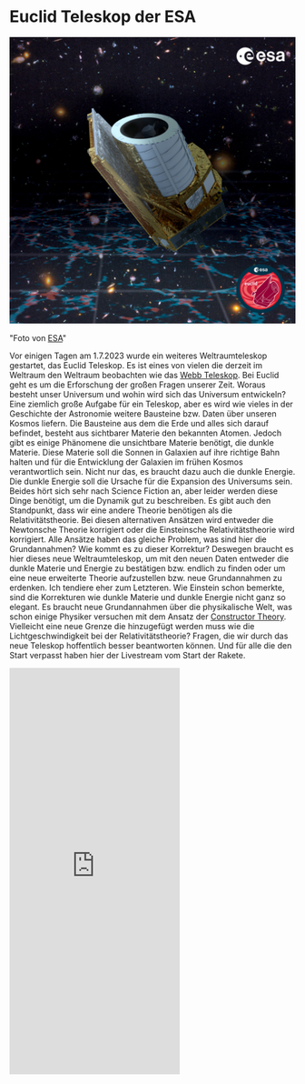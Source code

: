 # Euclid Teleskop der ESA

<div align=center>
<img width="700" src="./Media/Euclid_Poster.jpg"/>
</div>


"Foto von [ESA](https://www.esa.int/Science_Exploration/Space_Science/Euclid/Euclid_wallpapers)"

Vor einigen Tagen am 1.7.2023 wurde ein weiteres Weltraumteleskop gestartet, das Euclid Teleskop. Es ist eines von vielen die derzeit im Weltraum den Weltraum beobachten wie das [Webb Teleskop](https://webbtelescope.org/). Bei Euclid geht es um die Erforschung der großen Fragen unserer Zeit. Woraus besteht unser Universum und wohin wird sich das Universum entwickeln? Eine ziemlich große Aufgabe für ein Teleskop, aber es wird wie vieles in der Geschichte der Astronomie weitere Bausteine bzw. Daten über unseren Kosmos liefern. Die Bausteine aus dem die Erde und alles sich darauf befindet, besteht aus sichtbarer Materie den bekannten Atomen. Jedoch gibt es einige Phänomene die unsichtbare Materie benötigt, die dunkle Materie. Diese Materie soll die Sonnen in Galaxien auf ihre richtige Bahn halten und für die Entwicklung der Galaxien im frühen Kosmos verantwortlich sein. Nicht nur das, es braucht dazu auch die dunkle Energie. Die dunkle Energie soll die Ursache für die Expansion des Universums sein. Beides hört sich sehr nach Science Fiction an, aber leider werden diese Dinge benötigt, um die Dynamik gut zu beschreiben. Es gibt auch den Standpunkt, dass wir eine andere Theorie benötigen als die Relativitätstheorie. Bei diesen alternativen Ansätzen wird entweder die Newtonsche Theorie korrigiert oder die Einsteinsche Relativitätstheorie wird korrigiert. Alle Ansätze haben das gleiche Problem, was sind hier die Grundannahmen? Wie kommt es zu dieser Korrektur? Deswegen braucht es hier dieses neue Weltraumteleskop, um mit den neuen Daten entweder die dunkle Materie und Energie zu bestätigen bzw. endlich zu finden oder um eine neue erweiterte Theorie aufzustellen bzw. neue Grundannahmen zu erdenken. Ich tendiere eher zum Letzteren. Wie Einstein schon bemerkte, sind die Korrekturen wie dunkle Materie und dunkle Energie nicht ganz so elegant. Es braucht neue Grundannahmen über die physikalische Welt, was schon einige Physiker versuchen mit dem Ansatz der [Constructor Theory](https://en.wikipedia.org/wiki/Constructor_theory). Vielleicht eine neue Grenze die hinzugefügt werden muss wie die Lichtgeschwindigkeit bei der Relativitätstheorie? Fragen, die wir durch das neue Teleskop hoffentlich besser beantworten können. Und für alle die den Start verpasst haben hier der Livestream vom Start der Rakete.

<iframe height="715" src="https://www.youtube.com/embed/2OJ6lCFS29Y?start=2742" title="YouTube video player" frameborder="0" allow="accelerometer; autoplay; clipboard-write; encrypted-media; gyroscope; picture-in-picture; web-share" allowfullscreen></iframe>

